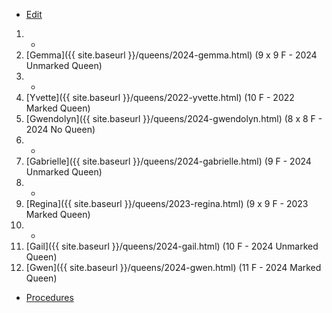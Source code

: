 * [Edit](https://github.com/joejcollins/rhapsody-angel/edit/master/_includes/apiary.md)

1. -
2. [Gemma]({{ site.baseurl }}/queens/2024-gemma.html) (9 x 9 F - 2024 Unmarked Queen)
3. -
4. [Yvette]({{ site.baseurl }}/queens/2022-yvette.html) (10 F - 2022 Marked Queen)
5. [Gwendolyn]({{ site.baseurl }}/queens/2024-gwendolyn.html) (8 x 8 F - 2024 No Queen)
6. -
7. [Gabrielle]({{ site.baseurl }}/queens/2024-gabrielle.html) (9 F - 2024 Unmarked Queen)
8. -
9. [Regina]({{ site.baseurl }}/queens/2023-regina.html) (9 x 9 F - 2023 Marked Queen)
10. -
11. [Gail]({{ site.baseurl }}/queens/2024-gail.html) (10 F - 2024 Unmarked Queen)
12. [Gwen]({{ site.baseurl }}/queens/2024-gwen.html) (11 F - 2024 Marked Queen)

* [Procedures](https://github.com/joejcollins/rhapsody-angel/raw/master/book/00Book.pdf)
